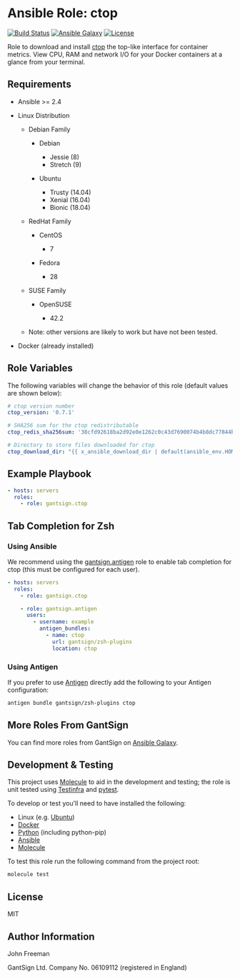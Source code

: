 Ansible Role: ctop
==================

[![Build Status](https://travis-ci.com/gantsign/ansible_role_ctop.svg?branch=master)](https://travis-ci.com/gantsign/ansible_role_ctop)
[![Ansible Galaxy](https://img.shields.io/badge/ansible--galaxy-gantsign.ctop-blue.svg)](https://galaxy.ansible.com/gantsign/ctop)
[![License](https://img.shields.io/badge/license-MIT-blue.svg)](https://raw.githubusercontent.com/gantsign/ansible_role_ctop/master/LICENSE)

Role to download and install [ctop](https://ctop.sh) the top-like interface for
container metrics. View CPU, RAM and network I/O for your Docker containers at
a glance from your terminal.

Requirements
------------

* Ansible >= 2.4

* Linux Distribution

    * Debian Family

        * Debian

            * Jessie (8)
            * Stretch (9)

        * Ubuntu

            * Trusty (14.04)
            * Xenial (16.04)
            * Bionic (18.04)

    * RedHat Family

        * CentOS

            * 7

        * Fedora

            * 28

    * SUSE Family

        * OpenSUSE

            * 42.2

    * Note: other versions are likely to work but have not been tested.

* Docker (already installed)

Role Variables
--------------

The following variables will change the behavior of this role (default values
are shown below):

```yaml
# ctop version number
ctop_version: '0.7.1'

# SHA256 sum for the ctop redistributable
ctop_redis_sha256sum: '38cfd92618ba2d92e0e1262c0c43d7690074b4b8dc77844b654f8e565166b577'

# Directory to store files downloaded for ctop
ctop_download_dir: "{{ x_ansible_download_dir | default(ansible_env.HOME + '/.ansible/tmp/downloads') }}"
```

Example Playbook
----------------

```yaml
- hosts: servers
  roles:
    - role: gantsign.ctop
```

Tab Completion for Zsh
----------------------

### Using Ansible

We recommend using the
[gantsign.antigen](https://galaxy.ansible.com/gantsign/antigen) role to enable
tab completion for ctop (this must be configured for each user).

```yaml
- hosts: servers
  roles:
    - role: gantsign.ctop

    - role: gantsign.antigen
      users:
        - username: example
          antigen_bundles:
            - name: ctop
              url: gantsign/zsh-plugins
              location: ctop
```

### Using Antigen

If you prefer to use [Antigen](https://github.com/zsh-users/antigen) directly
add the following to your Antigen configuration:

```bash
antigen bundle gantsign/zsh-plugins ctop
```

More Roles From GantSign
------------------------

You can find more roles from GantSign on
[Ansible Galaxy](https://galaxy.ansible.com/gantsign).

Development & Testing
---------------------

This project uses [Molecule](http://molecule.readthedocs.io/) to aid in the
development and testing; the role is unit tested using
[Testinfra](http://testinfra.readthedocs.io/) and
[pytest](http://docs.pytest.org/).

To develop or test you'll need to have installed the following:

* Linux (e.g. [Ubuntu](http://www.ubuntu.com/))
* [Docker](https://www.docker.com/)
* [Python](https://www.python.org/) (including python-pip)
* [Ansible](https://www.ansible.com/)
* [Molecule](http://molecule.readthedocs.io/)

To test this role run the following command from the project root:

```bash
molecule test
```

License
-------

MIT

Author Information
------------------

John Freeman

GantSign Ltd.
Company No. 06109112 (registered in England)
